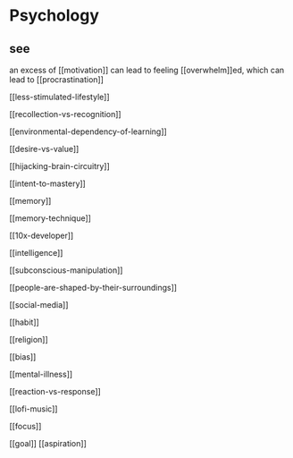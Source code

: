# Psychology

## see

an excess of [[motivation]] can lead to feeling [[overwhelm]]ed, which can lead to [[procrastination]]

[[less-stimulated-lifestyle]]

[[recollection-vs-recognition]]

[[environmental-dependency-of-learning]]

[[desire-vs-value]]

[[hijacking-brain-circuitry]]

[[intent-to-mastery]]

[[memory]]

[[memory-technique]]

[[10x-developer]]

[[intelligence]]

[[subconscious-manipulation]]

[[people-are-shaped-by-their-surroundings]]

[[social-media]]

[[habit]]

[[religion]]

[[bias]]

[[mental-illness]]

[[reaction-vs-response]]

[[lofi-music]]

[[focus]]

[[goal]] [[aspiration]]
